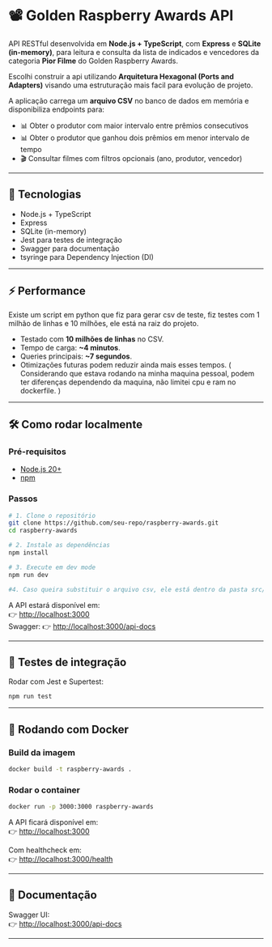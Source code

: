 # 📽️ Golden Raspberry Awards API

API RESTful desenvolvida em **Node.js + TypeScript**, com **Express** e **SQLite (in-memory)**, para leitura e consulta da lista de indicados e vencedores da categoria **Pior Filme** do Golden Raspberry Awards.

Escolhi construir a api utilizando **Arquitetura Hexagonal (Ports and Adapters)** visando uma estruturação mais facil para evolução de projeto.

A aplicação carrega um **arquivo CSV** no banco de dados em memória e disponibiliza endpoints para:

- 📊 Obter o produtor com maior intervalo entre prêmios consecutivos
- 📊 Obter o produtor que ganhou dois prêmios em menor intervalo de tempo
- 🎬 Consultar filmes com filtros opcionais (ano, produtor, vencedor)

---

## 🚀 Tecnologias

- Node.js + TypeScript
- Express
- SQLite (in-memory)
- Jest para testes de integração
- Swagger para documentação
- tsyringe para Dependency Injection (DI)

---

## ⚡ Performance

Existe um script em python que fiz para gerar csv de teste, fiz testes com 1 milhão de linhas e 10 milhões, ele está na raiz do projeto.

- Testado com **10 milhões de linhas** no CSV.
- Tempo de carga: **~4 minutos**.
- Queries principais: **~7 segundos**.
- Otimizações futuras podem reduzir ainda mais esses tempos.
  ( Considerando que estava rodando na minha maquina pessoal, podem ter diferenças dependendo da maquina, não limitei cpu e ram no dockerfile. )

---

## 🛠️ Como rodar localmente

### Pré-requisitos

- [Node.js 20+](https://nodejs.org/)
- [npm](https://www.npmjs.com/)

### Passos

```bash
# 1. Clone o repositório
git clone https://github.com/seu-repo/raspberry-awards.git
cd raspberry-awards

# 2. Instale as dependências
npm install

# 3. Execute em dev mode
npm run dev

#4. Caso queira substituir o arquivo csv, ele está dentro da pasta src/data (Movielist.csv), é só jogar ali com o mesmo nome
```

A API estará disponível em:  
👉 [http://localhost:3000](http://localhost:3000)  
Swagger: 👉 [http://localhost:3000/api-docs](http://localhost:3000/api-docs)

---

## 🧪 Testes de integração

Rodar com Jest e Supertest:

```bash
npm run test
```

---

## 🐳 Rodando com Docker

### Build da imagem

```bash
docker build -t raspberry-awards .
```

### Rodar o container

```bash
docker run -p 3000:3000 raspberry-awards
```

A API ficará disponível em:  
👉 [http://localhost:3000](http://localhost:3000)

Com healthcheck em:  
👉 [http://localhost:3000/health](http://localhost:3000/health)

---

## 📖 Documentação

Swagger UI:  
👉 [http://localhost:3000/api-docs](http://localhost:3000/api-docs)

---
